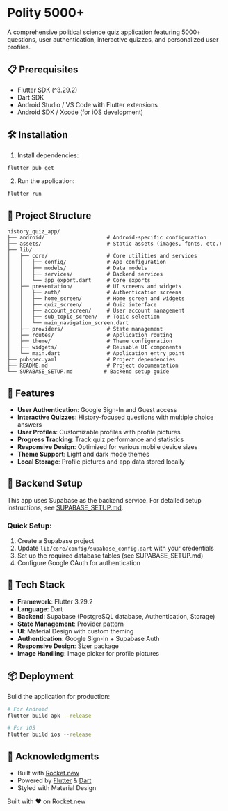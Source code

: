 # Polity 5000+

A comprehensive political science quiz application featuring 5000+ questions, user authentication, interactive quizzes, and personalized user profiles.

## 📋 Prerequisites

- Flutter SDK (^3.29.2)
- Dart SDK
- Android Studio / VS Code with Flutter extensions
- Android SDK / Xcode (for iOS development)

## 🛠️ Installation

1. Install dependencies:
```bash
flutter pub get
```

2. Run the application:
```bash
flutter run
```

## 📁 Project Structure

```
history_quiz_app/
├── android/                    # Android-specific configuration
├── assets/                     # Static assets (images, fonts, etc.)
├── lib/
│   ├── core/                   # Core utilities and services
│   │   ├── config/             # App configuration
│   │   ├── models/             # Data models
│   │   ├── services/           # Backend services
│   │   └── app_export.dart     # Core exports
│   ├── presentation/           # UI screens and widgets
│   │   ├── auth/               # Authentication screens
│   │   ├── home_screen/        # Home screen and widgets
│   │   ├── quiz_screen/        # Quiz interface
│   │   ├── account_screen/     # User account management
│   │   ├── sub_topic_screen/   # Topic selection
│   │   └── main_navigation_screen.dart
│   ├── providers/              # State management
│   ├── routes/                 # Application routing
│   ├── theme/                  # Theme configuration
│   ├── widgets/                # Reusable UI components
│   └── main.dart               # Application entry point
├── pubspec.yaml                # Project dependencies
├── README.md                   # Project documentation
└── SUPABASE_SETUP.md          # Backend setup guide
```

## 🚀 Features

- **User Authentication**: Google Sign-In and Guest access
- **Interactive Quizzes**: History-focused questions with multiple choice answers
- **User Profiles**: Customizable profiles with profile pictures
- **Progress Tracking**: Track quiz performance and statistics
- **Responsive Design**: Optimized for various mobile device sizes
- **Theme Support**: Light and dark mode themes
- **Local Storage**: Profile pictures and app data stored locally

## 🔧 Backend Setup

This app uses Supabase as the backend service. For detailed setup instructions, see [SUPABASE_SETUP.md](SUPABASE_SETUP.md).

### Quick Setup:
1. Create a Supabase project
2. Update `lib/core/config/supabase_config.dart` with your credentials
3. Set up the required database tables (see SUPABASE_SETUP.md)
4. Configure Google OAuth for authentication

## 🎨 Tech Stack

- **Framework**: Flutter 3.29.2
- **Language**: Dart
- **Backend**: Supabase (PostgreSQL database, Authentication, Storage)
- **State Management**: Provider pattern
- **UI**: Material Design with custom theming
- **Authentication**: Google Sign-In + Supabase Auth
- **Responsive Design**: Sizer package
- **Image Handling**: Image picker for profile pictures
## 📦 Deployment

Build the application for production:

```bash
# For Android
flutter build apk --release

# For iOS
flutter build ios --release
```

## 🙏 Acknowledgments
- Built with [Rocket.new](https://rocket.new)
- Powered by [Flutter](https://flutter.dev) & [Dart](https://dart.dev)
- Styled with Material Design

Built with ❤️ on Rocket.new
